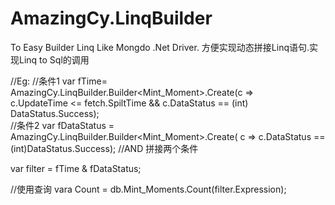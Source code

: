 # AmazingCy.LinqBuilder
To Easy Builder Linq  Like Mongdo .Net Driver.
方便实现动态拼接Linq语句.实现Linq to Sql的调用


//Eg:
//条件1
var fTime= AmazingCy.LinqBuilder.Builder<Mint_Moment>.Create(c =>
                    c.UpdateTime <= fetch.SpiltTime && c.DataStatus == (int) DataStatus.Success);<br/>
//条件2
var fDataStatus = AmazingCy.LinqBuilder.Builder<Mint_Moment>.Create(
                   c => c.DataStatus == (int)DataStatus.Success);
//AND 拼接两个条件
 
 var filter = fTime & fDataStatus;
 
 //使用查询
 vara Count = db.Mint_Moments.Count(filter.Expression);
 

